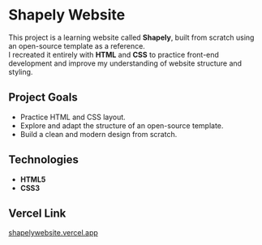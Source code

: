 # Shapely Website

This project is a learning website called **Shapely**, built from scratch using an open-source template as a reference.  
I recreated it entirely with **HTML** and **CSS** to practice front-end development and improve my understanding of website structure and styling.

## Project Goals
- Practice HTML and CSS layout.  
- Explore and adapt the structure of an open-source template.  
- Build a clean and modern design from scratch.  

## Technologies
- **HTML5**  
- **CSS3**  

## Vercel Link
[shapelywebsite.vercel.app](https://shapelywebsite.vercel.app)